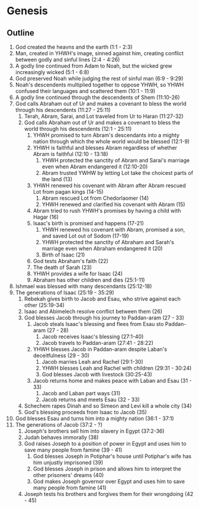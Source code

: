 # Genesis

## Outline
1. God created the heavns and the earth (1:1 - 2:3)
2. Man, created in YHWH's image, sinned against him, creating conflict between godly and sinful lines (2:4 - 4:26)
3. A godly line continued from Adam to Noah, but the wicked grew increasingly wicked (5:1 - 6:8)
4. God preserved Noah while judging the rest of sinful man (6:9 - 9:29)
5. Noah's descendents multiplied together to oppose YHWH, so YHWH confused their languages and scattered them (10:1 - 11:9)
6. A godly line continued through the descendents of Shem (11:10-26)
7. God calls Abraham out of Ur and makes a covenant to bless the world through his descendents (11:27 - 25:11)
    1. Terah, Abram, Sarai, and Lot traveled from Ur to Haran (11:27-32)
    2. God calls Abraham out of Ur and makes a covenant to bless the world through his descendents (12:1 - 25:11)
        1. YHWH promised to turn Abram's descendants into a mighty nation through which the whole world would be blessed (12:1-9)
        2. YHWH is faithful and blesses Abram regardless of whether Abram is faithful (12:10 - 13:18)
            1. YHWH protected the sanctity of Abram and Sarai's marriage even when Abram endangered it (12:10-20)
            2. Abram trusted YWHW by letting Lot take the choicest parts of the land (13)
        3. YHWH renewed his covenant with Abram after Abram rescued Lot from pagan kings (14-15)
            1. Abram rescued Lot from Chedorlaomer (14)
            2. YHWH renewed and clarified his covenant with Abram (15)
        4. Abram tried to rush YHWH's promises by having a child with Hagar (16)
        5. Isaac's birth is promised and happens (17-21)
            1. YHWH renewed his covenant with Abram, promised a son, and saved Lot out of Sodom (17-19)
            2. YHWH protected the sanctity of Abraham and Sarah's marriage even when Abraham endangered it (20)
            3. Birth of Isaac (21)
        6. God tests Abraham's faith (22)
        7. The death of Sarah (23)
        8. YHWH provides a wife for Isaac (24)
        9. Abraham has other children and dies (25:1-11)
8. Ishmael was blessed with many descendants (25:12-18)
9. The generations of Isaac (25:19 - 35:29)
    1. Rebekah gives birth to Jacob and Esau, who strive against each other (25:19-34)
    2. Isaac and Abimelech resolve conflict between them (26)
    3. God blesses Jacob through his journey to Paddan-aram (27 - 33)
        1. Jacob steals Isaac's blessing and flees from Esau sto Paddan-aram (27 - 28)
            1. Jacob receives Isaac's blessing (27:1-40)
            2. Jacob travels to Paddan-aram (27:41 - 28:22)
        2. YHWH blesses Jacob in Paddan-aram despite Laban's deceitfulness (29 - 30)
            1. Jacob marries Leah and Rachel (29:1-30)
            2. YHWH blesses Leah and Rachel with children (29:31 - 30:24)
            3. God blesses Jacob with livestock (30:25-43)
        3. Jacob returns home and makes peace with Laban and Esau (31 - 33)
            1. Jacob and Laban part ways (31)
            2. Jacob returns and meets Esau (32 - 33)
    4. Schechem rapes Dinah and so Simeon and Levi kill a whole city (34)
    5. God's blessing proceeds from Isaac to Jacob (35)
10. God blesses Esau and turns him into a mighty nation (36:1 - 37:1)
11. The generations of Jacob (37:2 - ?)
    1. Joseph's brothers sell him into slavery in Egypt (37:2-36)
    2. Judah behaves immorally (38)
    3. God raises Joseph to a position of power in Egypt and uses him to save many people from famine (39 - 41)
        1. God blesses Joseph in Potiphar's house until Potiphar's wife has him unjustly imprisoned (39)
        2. God blesses Joseph in prison and allows him to interpret the other prisoners' dreams (40)
        3. God makes Joseph governor over Egypt and uses him to save many people from famine (41)
    4. Joseph tests his brothers and forgives them for their wrongdoing (42 - 45)
